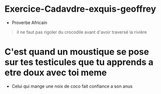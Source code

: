 # Exercice-Cadavdre-exquis-geoffrey

- Proverbe Africain

> il ne faut pas rigoler du crocodile avant d'avoir traversé la rivière 
# C'est quand un moustique se pose sur tes testicules que tu apprends a etre doux avec toi meme
- Celui qui mange une noix de coco fait confiance a son anus
